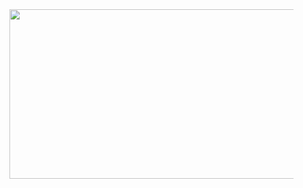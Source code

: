 <a href="https://github.com/devxb/gitanimals">
<img
  src="https://render.gitanimals.org/farms/westzeroright"
  width="600"
  height="300"
/>
</a>
